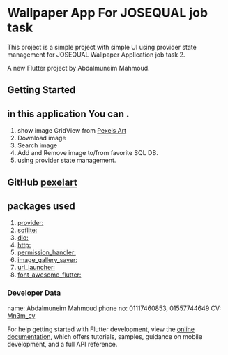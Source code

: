 # Wallpaper App For JOSEQUAL job task

This project is a simple project with simple UI using provider state management for JOSEQUAL Wallpaper Application job task 2.

A new Flutter project by Abdalmuneim Mahmoud.

## Getting Started

## in this application You can .

1. show image GridView from [Pexels Art](https://www.pexels.com/api/)
2. Download image
4. Search image   
3. Add and Remove image to/from favorite SQL DB.
4. using provider state management. 

## GitHub [pexelart](https://github.com/abdalmuneim/PexelsArtApp)

## packages used

1. [provider:](https://pub.dev/packages/provider)
2. [sqflite:](https://pub.dev/packages/sqflite) 
3. [dio:](https://pub.dev/packages/dio) 
4. [http:](https://pub.dev/packages/http) 
5. [permission_handler:](https://pub.dev/packages/permission_handler) 
6. [image_gallery_saver:](https://pub.dev/packages/image_gallery_saver) 
7. [url_launcher:](https://pub.dev/packages/url_launcher) 
8. [font_awesome_flutter:](https://pub.dev/packages/font_awesome_flutter) 

### Developer Data

name: Abdalmuneim Mahmoud 
phone no: 01117460853, 01557744649
CV: [Mn3m_cv](https://drive.google.com/file/d/1qEJamZTd3EYZCGO_okDV1G4BzBe96Y9a/view?usp=sharing) 

For help getting started with Flutter development, view the
[online documentation](https://docs.flutter.dev/), which offers tutorials, samples, guidance on
mobile development, and a full API reference.
